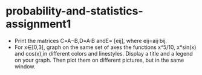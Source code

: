 # probability-and-statistics-assignment1
- Print the matrices C=A−B,D=A·B andE= [eij], where eij=aij·bij.
- For x∈[0,3], graph on the same set of axes the functions x^5/10, x*sin(x) and cos(x),in different colors and linestyles. Display a title and a legend on your graph.  Then plot them on different pictures, but in the same window.
